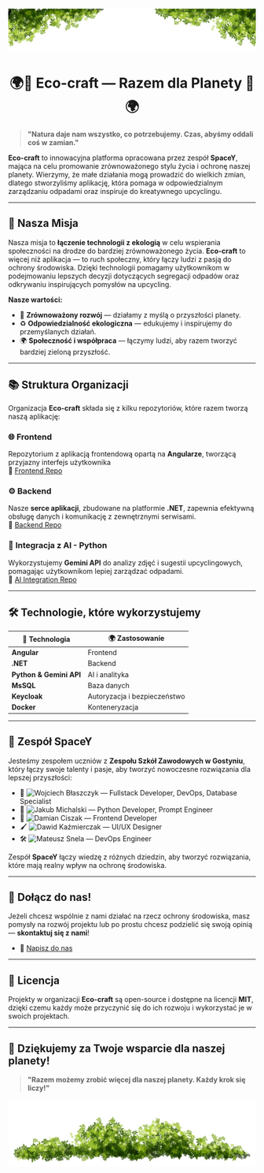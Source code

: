 <p align="center">
  <img src="leaves_header.png" alt="Eco-craft header">
</p>

<h1 align="center">🌍🌿 Eco-craft — Razem dla Planety 🌿🌍</h1>

> **"Natura daje nam wszystko, co potrzebujemy. Czas, abyśmy oddali coś w zamian."**

**Eco-craft** to innowacyjna platforma opracowana przez zespół **SpaceY**, mająca na celu promowanie zrównoważonego stylu życia i ochronę naszej planety. Wierzymy, że małe działania mogą prowadzić do wielkich zmian, dlatego stworzyliśmy aplikację, która pomaga w odpowiedzialnym zarządzaniu odpadami oraz inspiruje do kreatywnego upcyclingu.

---

## 🌱 Nasza Misja

Nasza misja to **łączenie technologii z ekologią** w celu wspierania społeczności na drodze do bardziej zrównoważonego życia. **Eco-craft** to więcej niż aplikacja — to ruch społeczny, który łączy ludzi z pasją do ochrony środowiska. Dzięki technologii pomagamy użytkownikom w podejmowaniu lepszych decyzji dotyczących segregacji odpadów oraz odkrywaniu inspirujących pomysłów na upcycling.

**Nasze wartości:**
- 🌿 **Zrównoważony rozwój** — działamy z myślą o przyszłości planety.
- ♻️ **Odpowiedzialność ekologiczna** — edukujemy i inspirujemy do przemyślanych działań.
- 🌍 **Społeczność i współpraca** — łączymy ludzi, aby razem tworzyć bardziej zieloną przyszłość.

---
## 📚 Struktura Organizacji

Organizacja **Eco-craft** składa się z kilku repozytoriów, które razem tworzą naszą aplikację:

### 🌐 **Frontend**
Repozytorium z aplikacją frontendową opartą na **Angularze**, tworzącą przyjazny interfejs użytkownika  
🔗 [Frontend Repo](https://github.com/Eco-craft/frontend)

### ⚙️ **Backend**
Nasze **serce aplikacji**, zbudowane na platformie **.NET**, zapewnia efektywną obsługę danych i komunikację z zewnętrznymi serwisami.  
🔗 [Backend Repo](https://github.com/Eco-craft/backend)

### 🧠 **Integracja z AI - Python**
Wykorzystujemy **Gemini API** do analizy zdjęć i sugestii upcyclingowych, pomagając użytkownikom lepiej zarządzać odpadami.  
🔗 [AI Integration Repo](https://github.com/Eco-craft/ai-integration)

---

## 🛠️ Technologie, które wykorzystujemy

| 🌿 Technologia          | 🌍 Zastosowanie           |
|-------------------------|---------------------------|
| **Angular**            | Frontend                  |
| **.NET**               | Backend                   |
| **Python & Gemini API**| AI i analityka            |
| **MsSQL**              | Baza danych               |
| **Keycloak**           | Autoryzacja i bezpieczeństwo |
| **Docker**             | Konteneryzacja            |

---

## 👥 Zespół SpaceY

Jesteśmy zespołem uczniów z **Zespołu Szkół Zawodowych w Gostyniu**, który łączy swoje talenty i pasje, aby tworzyć nowoczesne rozwiązania dla lepszej przyszłości:

- 🌟 ![**Wojciech Błaszczyk**](https://github.com/Wojtaz2345982) — Fullstack Developer, DevOps, Database Specialist
- 🧠 ![**Jakub Michalski**](https://github.com/jakub1m) — Python Developer, Prompt Engineer
- 🎨 ![**Damian Ciszak**](https://github.com/Ciszpan3) — Frontend Developer
- 🖌️ ![**Dawid Kaźmierczak**](https://github.com/K4ziWolf) — UI/UX Designer
- 🛠️ ![**Mateusz Snela**](https://github.com/Over7oader) — DevOps Engineer

Zespół **SpaceY** łączy wiedzę z różnych dziedzin, aby tworzyć rozwiązania, które mają realny wpływ na ochronę środowiska.

---

## 🌟 Dołącz do nas!

Jeżeli chcesz wspólnie z nami działać na rzecz ochrony środowiska, masz pomysły na rozwój projektu lub po prostu chcesz podzielić się swoją opinią — **skontaktuj się z nami**!

- 📧 [Napisz do nas](mailto:kontakt@spacey.org)

---

## 📄 Licencja

Projekty w organizacji **Eco-craft** są open-source i dostępne na licencji **MIT**, dzięki czemu każdy może przyczynić się do ich rozwoju i wykorzystać je w swoich projektach.

---

## 🌳 Dziękujemy za Twoje wsparcie dla naszej planety!
> **"Razem możemy zrobić więcej dla naszej planety. Każdy krok się liczy!"**

![Eco-craft Footer](leaves_footer.png)
